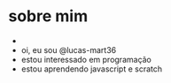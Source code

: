 # sobre mim
-  
-    oi, eu sou @lucas-mart36
-  estou interessado em programação
-  estou aprendendo javascript e scratch
